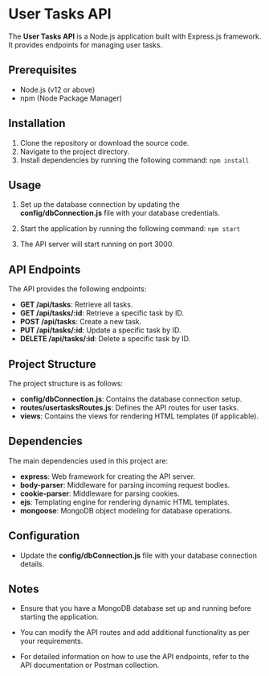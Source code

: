 # User Tasks API

The **User Tasks API** is a Node.js application built with Express.js framework. It provides endpoints for managing user tasks.

## Prerequisites

- Node.js (v12 or above)
- npm (Node Package Manager)

## Installation

1. Clone the repository or download the source code.
2. Navigate to the project directory.
3. Install dependencies by running the following command: `npm install`

## Usage

1. Set up the database connection by updating the **config/dbConnection.js** file with your database credentials.

2. Start the application by running the following command: `npm start`

3. The API server will start running on port 3000.

## API Endpoints

The API provides the following endpoints:

- **GET /api/tasks**: Retrieve all tasks.
- **GET /api/tasks/:id**: Retrieve a specific task by ID.
- **POST /api/tasks**: Create a new task.
- **PUT /api/tasks/:id**: Update a specific task by ID.
- **DELETE /api/tasks/:id**: Delete a specific task by ID.

## Project Structure

The project structure is as follows:

- **config/dbConnection.js**: Contains the database connection setup.
- **routes/usertasksRoutes.js**: Defines the API routes for user tasks.
- **views**: Contains the views for rendering HTML templates (if applicable).

## Dependencies

The main dependencies used in this project are:

- **express**: Web framework for creating the API server.
- **body-parser**: Middleware for parsing incoming request bodies.
- **cookie-parser**: Middleware for parsing cookies.
- **ejs**: Templating engine for rendering dynamic HTML templates.
- **mongoose**: MongoDB object modeling for database operations.

## Configuration

- Update the **config/dbConnection.js** file with your database connection details.

## Notes

- Ensure that you have a MongoDB database set up and running before starting the application.

- You can modify the API routes and add additional functionality as per your requirements.

- For detailed information on how to use the API endpoints, refer to the API documentation or Postman collection.

